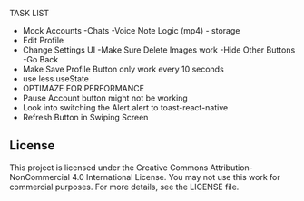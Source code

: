 
TASK LIST

- Mock Accounts
 -Chats 
 -Voice Note Logic (mp4) - storage
- Edit Profile
- Change Settings UI 
    -Make Sure Delete Images work 
    -Hide Other Buttons
    -Go Back
- Make Save Profile Button only work every 10 seconds
- use less useState 
- OPTIMAZE FOR PERFORMANCE
- Pause Account button might not be working
- Look into switching the Alert.alert to toast-react-native
- Refresh Button in Swiping Screen 





## License
This project is licensed under the Creative Commons Attribution-NonCommercial 4.0 International License. You may not use this work for commercial purposes. For more details, see the LICENSE file.
